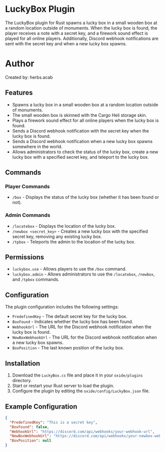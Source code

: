 # LuckyBox Plugin

The LuckyBox plugin for Rust spawns a lucky box in a small wooden box at a random location outside of monuments. When the lucky box is found, the player receives a note with a secret key, and a firework sound effect is played for all online players. Additionally, Discord webhook notifications are sent with the secret key and when a new lucky box spawns.

# Author

Created by: herbs.acab

## Features

- Spawns a lucky box in a small wooden box at a random location outside of monuments.
- The small wooden box is skinned with the Cargo Heli storage skin.
- Plays a firework sound effect for all online players when the lucky box is found.
- Sends a Discord webhook notification with the secret key when the lucky box is found.
- Sends a Discord webhook notification when a new lucky box spawns somewhere in the world.
- Allows administrators to check the status of the lucky box, create a new lucky box with a specified secret key, and teleport to the lucky box.

## Commands

### Player Commands

- `/box` - Displays the status of the lucky box (whether it has been found or not).

### Admin Commands

- `/locatebox` - Displays the location of the lucky box.
- `/newbox <secret_key>` - Creates a new lucky box with the specified secret key, removing any existing lucky box.
- `/tpbox` - Teleports the admin to the location of the lucky box.

## Permissions

- `luckybox.use` - Allows players to use the `/box` command.
- `luckybox.admin` - Allows administrators to use the `/locatebox`, `/newbox`, and `/tpbox` commands.

## Configuration

The plugin configuration includes the following settings:

- `PredefinedKey` - The default secret key for the lucky box.
- `BoxFound` - Indicates whether the lucky box has been found.
- `WebhookUrl` - The URL for the Discord webhook notification when the lucky box is found.
- `NewBoxWebhookUrl` - The URL for the Discord webhook notification when a new lucky box spawns.
- `BoxPosition` - The last known position of the lucky box.

## Installation

1. Download the `LuckyBox.cs` file and place it in your `oxide/plugins` directory.
2. Start or restart your Rust server to load the plugin.
3. Configure the plugin by editing the `oxide/config/LuckyBox.json` file.

## Example Configuration

```json
{
  "PredefinedKey": "This is a secret key",
  "BoxFound": false,
  "WebhookUrl": "https://discord.com/api/webhooks/your-webhook-url",
  "NewBoxWebhookUrl": "https://discord.com/api/webhooks/your-newbox-webhook-url",
  "BoxPosition": null
}
